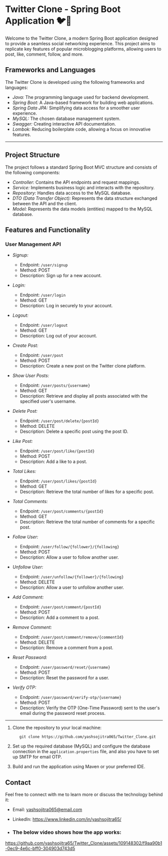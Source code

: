 # Twitter Clone - Spring Boot Application 🐦🔄

Welcome to the Twitter Clone, a modern Spring Boot application designed to provide a seamless social networking experience. This project aims to replicate key features of popular microblogging platforms, allowing users to post, like, comment, follow, and more.

## Frameworks and Languages

The Twitter Clone is developed using the following frameworks and languages:

- *Java:* The programming language used for backend development.
- *Spring Boot:* A Java-based framework for building web applications.
- *Spring Data JPA:* Simplifying data access for a smoother user experience.
- *MySQL:* The chosen database management system.
- *Swagger:* Creating interactive API documentation.
- *Lombok:* Reducing boilerplate code, allowing a focus on innovative features.

---

## Project Structure

The project follows a standard Spring Boot MVC structure and consists of the following components:

- *Controller:* Contains the API endpoints and request mappings.
- *Service:* Implements business logic and interacts with the repository.
- *Repository:* Handles data access to the MySQL database.
- *DTO (Data Transfer Object):* Represents the data structure exchanged between the API and the client.
- *Model:* Represents the data models (entities) mapped to the MySQL database.

## Features and Functionality

### User Management API

- *Signup:*
  - Endpoint: `/user/signup`
  - Method: POST
  - Description: Sign up for a new account.

- *Login:*
  - Endpoint: `/user/login`
  - Method: GET
  - Description: Log in securely to your account.

- *Logout:*
  - Endpoint: `/user/logout`
  - Method: GET
  - Description: Log out of your account.

- *Create Post:*
  - Endpoint: `/user/post`
  - Method: POST
  - Description: Create a new post on the Twitter clone platform.

- *Show User Posts:*
  - Endpoint: `/user/posts/{username}`
  - Method: GET
  - Description: Retrieve and display all posts associated with the specified user's username.

- *Delete Post:*
  - Endpoint: `/user/post/delete/{postId}`
  - Method: DELETE
  - Description: Delete a specific post using the post ID.

- *Like Post:*
  - Endpoint: `/user/post/like/{postId}`
  - Method: POST
  - Description: Add a like to a post.

- *Total Likes:*
  - Endpoint: `/user/post/likes/{postId}`
  - Method: GET
  - Description: Retrieve the total number of likes for a specific post.

- *Total Comments:*
  - Endpoint: `/user/post/comments/{postId}`
  - Method: GET
  - Description: Retrieve the total number of comments for a specific post.

- *Follow User:*
  - Endpoint: `/user/follow/{follower}/{following}`
  - Method: POST
  - Description: Allow a user to follow another user.

- *Unfollow User:*
  - Endpoint: `/user/unfollow/{follower}/{following}`
  - Method: DELETE
  - Description: Allow a user to unfollow another user.

- *Add Comment:*
  - Endpoint: `/user/post/comment/{postId}`
  - Method: POST
  - Description: Add a comment to a post.

- *Remove Comment:*
  - Endpoint: `/user/post/comment/remove/{commentId}`
  - Method: DELETE
  - Description: Remove a comment from a post.

- *Reset Password:*
  - Endpoint: `/user/password/reset/{username}`
  - Method: POST
  - Description: Reset the password for a user.

- *Verify OTP:*
  - Endpoint: `/user/password/verify-otp/{username}`
  - Method: POST
  - Description: Verify the OTP (One-Time Password) sent to the user's email during the password reset process.

---


1. Clone the repository to your local machine:

   ```shell
      git clone https://github.com/yashsojitra065/Twitter_Clone.git
2. Set up the required database (MySQL) and configure the database connection in the `application.properties` file, and also you have to set up SMTP for email OTP.

3. Build and run the application using Maven or your preferred IDE.
  


## Contact

Feel free to connect with me to learn more or discuss the technology behind it:

- Email: yashsojitra065@email.com
- LinkedIn: https://www.linkedin.com/in/yashsojitra65/

- ### The below video shows how the app works:

https://github.com/yashsojitra65/Twitter_Clone/assets/109148302/f9aa90b1-0ec9-4e6c-bff0-304903d743d5
